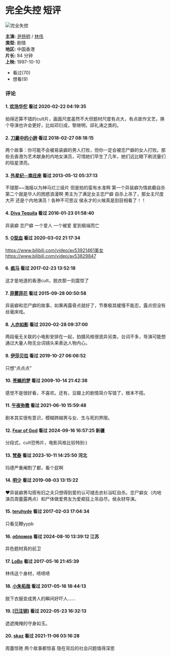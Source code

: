 # 完全失控 短评

![完全失控](https://img1.doubanio.com/view/photo/s_ratio_poster/public/p2900113898.webp)

**主演:** [尹扬明](https://www.douban.com/personage/27494402/) / [林伟](https://www.douban.com/personage/27487465/)  
**类型:** 剧情  
**地区:** 中国香港  
**片长:** 84 分钟  
**上映:** 1997-10-10  

- 看过(70)
- 想看(9)

### 评论

#### 1. [欢场华佗](https://www.douban.com/people/MasonMa/) 看过 2020-02-22 04:19:35
拍得还算不错的cult片，画面尺度虽然不大但题材尺度有点大，有点故作文艺，换个导演也许会更好，比如邓衍成，黎继明，邱礼涛之类的。

#### 2. [刀叢中的小詩](https://www.douban.com/people/fengxifengxi/) 看过 2018-02-27 08:18:15
两个故事：你可能不会被易装癖的男人打败，但你一定会被恋尸癖的女人打败。那些去香港为艺术献身的内地女演员，可惜她们早生了几年，她们远比眼下刷流量们的毯星漂亮。

#### 3. [外星纪--南庄座](https://www.douban.com/people/fuye/) 看过 2013-05-12 05:37:13
不错那~~海报以为神马烂三级片 但是拍的蛮有水准啊 第一个异装癖为情疯癫自杀 第二个就是华人的困惑浪漫啊 男主为了满足女主恋尸癖 自杀上吊了，那女主尺度大开 还是个内地演员！各种不可思议 侯永才的火候真是刮目相看了！！

#### 4. [Diva Tequila](https://www.douban.com/people/DivaTequila/) 看过 2016-01-23 01:58:40
异装癖 恋尸癖 一个爱人 一个被爱 爱到极端而亡

#### 5. [O型血](https://www.douban.com/people/UloveWo/) 看过 2020-03-02 21:17:34
https://www.bilibili.com/video/av53921461美女 https://www.bilibili.com/video/av53829847

#### 6. [疯马](https://www.douban.com/people/4905173/) 看过 2017-02-23 13:52:18
这才是地道的香港cult，脱衣那一刻震惊了

#### 7. [菲雾菲花](https://www.douban.com/people/39072740/) 看过 2015-09-28 00:50:58
异装癖和恋尸癖的故事，如果再露骨点就好了，节奏极其缓慢不能忍，露点但没有丝毫床戏。

#### 8. [人亦如影](https://www.douban.com/people/jamessteven/) 看过 2020-02-28 09:37:00
两段毫无关联的小电影安排在一起，拍摄风格很诡异另类，台词不多，导演可能想通过大量人物无台词镜头来表达人物内心。

#### 9. [伊莎贝拉](https://www.douban.com/people/4744176/) 看过 2019-10-27 06:06:52
只想“点点点”

#### 10. [苍蝇的梦](https://www.douban.com/people/wannoo/) 看过 2009-10-14 21:42:38
感觉不是很好看，不喜欢。还有，豆瓣上的剧情简介写错了，根本不搭。

#### 11. [午夜弥撒](https://www.douban.com/people/bighenrybite/) 看过 2021-06-10 15:59:48
剧本其实很有意识，模糊跨越男与女、生与死的界限。

#### 12. [Fear of God](https://www.douban.com/people/zyz2475265858/) 看过 2024-09-16 16:57:25 新疆
分段式，cult恐怖片，电影风格比较特别:)

#### 13. [梵泰](https://www.douban.com/people/161358332/) 看过 2023-10-11 14:25:50 河北
玛德严重阉割了都，看个屁啊

#### 14. [明少](https://www.douban.com/people/16096033/) 看过 2019-08-03 13:15:22
❤异装癖男勾搭有妇之夫只想得到爱的认可褪去衣衫浴缸自杀。恋尸癖女（内地演员周蕾露两点）和尸体做爱男友为爱痴狂上吊自尽。侯永财导演。

#### 15. [teruhyde](https://www.douban.com/people/35383379/) 看过 2017-02-03 17:04:34
只看见鞭yypb

#### 16. [обломов](https://www.douban.com/people/glim/) 看过 2024-08-10 13:39:12 江苏
异色题材真的前卫

#### 17. [LoBo](https://www.douban.com/people/139970195/) 看过 2017-05-16 21:45:39
林伟这个身材，啧啧啧

#### 18. [小朱拓哉](https://www.douban.com/people/3934264/) 看过 2017-05-16 18:44:13
脱下衣服变成男人的瞬间好吓人……

#### 19. [\[已注销\]](https://www.douban.com/people/150694009/) 看过 2022-05-23 16:32:13
遮遮掩掩的守身如玉。

#### 20. [skaz](https://www.douban.com/people/volantisff/) 看过 2021-11-06 03:16:28
周蕾惊艳 两个故事都惊喜 隐在背后的社会问题值得深思